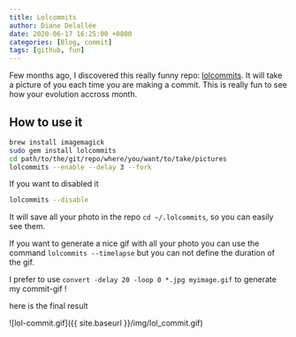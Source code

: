 ```yaml
---
title: Lolcommits
author: Diane Delallée
date: 2020-06-17 16:25:00 +0800
categories: [Blog, commit]
tags: [github, fun]
---
```


Few months ago, I discovered this really funny repo: [lolcommits](https://lolcommits.github.io/).
It will take a picture of you each time you are making a commit. This is really fun to see how your evolution accross month.

## How to use it
```bash
brew install imagemagick
sudo gem install lolcommits
cd path/to/the/git/repo/where/you/want/to/take/pictures
lolcommits --enable --delay 3 --fork
```

If you want to disabled it 
```bash
lolcommits --disable
```

It will save all your photo in the repo `cd ~/.lolcommits`, so you can easily see them.

If you want to generate a nice gif with all your photo you can use the command
`lolcommits --timelapse` but you can not define the duration of the gif.

I prefer to use `convert -delay 20 -loop 0 *.jpg myimage.gif` to generate my commit-gif !

here is the final result


![lol-commit.gif]({{ site.baseurl }}/img/lol_commit.gif)
